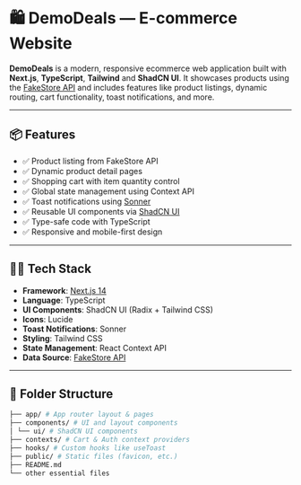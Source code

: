 # 🛍️ DemoDeals — E-commerce Website

**DemoDeals** is a modern, responsive ecommerce web application built with **Next.js**, **TypeScript**, **Tailwind** and **ShadCN UI**. It showcases products using the [FakeStore API](https://fakestoreapi.com/) and includes features like product listings, dynamic routing, cart functionality, toast notifications, and more.

---

## 📦 Features

- ✅ Product listing from FakeStore API
- ✅ Dynamic product detail pages
- ✅ Shopping cart with item quantity control
- ✅ Global state management using Context API
- ✅ Toast notifications using [Sonner](https://sonner.emilkowal.ski/)
- ✅ Reusable UI components via [ShadCN UI](https://ui.shadcn.com/)
- ✅ Type-safe code with TypeScript
- ✅ Responsive and mobile-first design

---

## 🧑‍💻 Tech Stack

- **Framework**: [Next.js 14](https://nextjs.org/)
- **Language**: TypeScript
- **UI Components**: ShadCN UI (Radix + Tailwind CSS)
- **Icons**: Lucide
- **Toast Notifications**: Sonner
- **Styling**: Tailwind CSS
- **State Management**: React Context API
- **Data Source**: [FakeStore API](https://fakestoreapi.com/)

---

## 📂 Folder Structure

```bash
├── app/ # App router layout & pages
├── components/ # UI and layout components
│ └── ui/ # ShadCN UI components
├── contexts/ # Cart & Auth context providers
├── hooks/ # Custom hooks like useToast
├── public/ # Static files (favicon, etc.)
├── README.md
└── other essential files